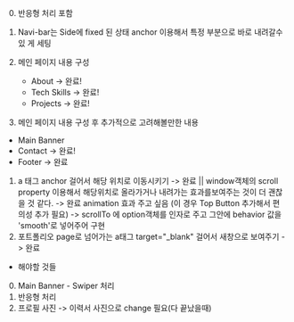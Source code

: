 0. 반응형 처리 포함

1. Navi-bar는 Side에 fixed 된 상태 anchor 이용해서 특정 부분으로 바로 내려갈수있
   게 세팅

2. 메인 페이지 내용 구성

   - About -> 완료!
   - Tech Skills -> 완료!
   - Projects -> 완료!

3. 메인 페이지 내용 구성 후 추가적으로 고려해볼만한 내용

- Main Banner
- Contact -> 완료!
- Footer -> 완료

1. a 태그 anchor 걸어서 해당 위치로 이동시키기 -> 완료 || window객체의 scroll
   property 이용해서 해당위치로 올라가거나 내려가는 효과를보여주는 것이 더 괜찮
   을 것 같다. -> 완료 animation 효과 주고 싶음 (이 경우 Top Button 추가해서 편
   의성 추가 필요) -> scrollTo 에 option객체를 인자로 주고 그안에 behavior 값을
   'smooth'로 넣어주어 구현
2. 포트폴리오 page로 넘어가는 a태그 target="\_blank" 걸어서 새창으로 보여주기 ->
   완료

- 해야할 것들

0. Main Banner - Swiper 처리
1. 반응형 처리
2. 프로필 사진 -> 이력서 사진으로 change 필요(다 끝났을때)
